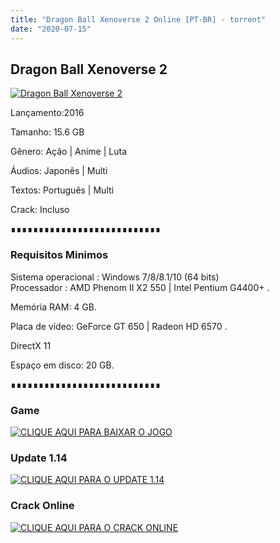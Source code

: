 ```yaml
---
title: "Dragon Ball Xenoverse 2 Online [PT-BR] - torrent"
date: "2020-07-15"
---
```


## Dragon Ball Xenoverse 2

[![](https://1.bp.blogspot.com/-w5dbGvr9CSg/XquJGgY-reI/AAAAAAAAAmM/vXxtdM3n3pI1A5MSqkcqx2ZlQi_PyioYgCLcBGAsYHQ/s640/Dragon-Ball-Xenoverse-2-Destaque.jpg "Dragon Ball Xenoverse 2")](https://1.bp.blogspot.com/-w5dbGvr9CSg/XquJGgY-reI/AAAAAAAAAmM/vXxtdM3n3pI1A5MSqkcqx2ZlQi_PyioYgCLcBGAsYHQ/s1600/Dragon-Ball-Xenoverse-2-Destaque.jpg)

Lançamento:2016

Tamanho: 15.6 GB

Gênero: Ação | Anime | Luta

Áudios: Japonês | Multi

Textos: Português | Multi

Crack: Incluso

∎∎∎∎∎∎∎∎∎∎∎∎∎∎∎∎∎∎∎∎∎∎∎∎∎∎∎

  

### Requisitos Minimos

Sistema operacional : Windows 7/8/8.1/10 (64 bits)  
Processador : AMD Phenom II X2 550 | Intel Pentium G4400+ . 

Memória RAM: 4 GB.

Placa de vídeo: GeForce GT 650 | Radeon HD 6570 .

DirectX 11

Espaço em disco: 20 GB.

∎∎∎∎∎∎∎∎∎∎∎∎∎∎∎∎∎∎∎∎∎∎∎∎∎∎∎

### Game

[![](https://1.bp.blogspot.com/-qtMkGv5gL20/XnDXUMM72yI/AAAAAAAAAas/3fw4QW-wPxoIAhUyb7hjqQAA1Rvne5TmQCPcBGAYYCw/s320/MAGNET{ca9bad4f721d92abc13e060f4f8dd78be4bc2e3e6ae69d619fbd104809de1ad1}2BLINK.png "CLIQUE AQUI PARA BAIXAR O JOGO")](https://stfly.io/4F1t67tf)

### Update 1.14

[![](https://1.bp.blogspot.com/-qtMkGv5gL20/XnDXUMM72yI/AAAAAAAAAas/3fw4QW-wPxoIAhUyb7hjqQAA1Rvne5TmQCPcBGAYYCw/s320/MAGNET{ca9bad4f721d92abc13e060f4f8dd78be4bc2e3e6ae69d619fbd104809de1ad1}2BLINK.png "CLIQUE AQUI PARA O UPDATE 1.14")](https://stfly.io/EYlJv0g)

### Crack Online

[![](https://1.bp.blogspot.com/-qtMkGv5gL20/XnDXUMM72yI/AAAAAAAAAas/3fw4QW-wPxoIAhUyb7hjqQAA1Rvne5TmQCPcBGAYYCw/s320/MAGNET{ca9bad4f721d92abc13e060f4f8dd78be4bc2e3e6ae69d619fbd104809de1ad1}2BLINK.png "CLIQUE AQUI PARA O CRACK ONLINE")](https://stfly.io/KyMb8LBNZ)
